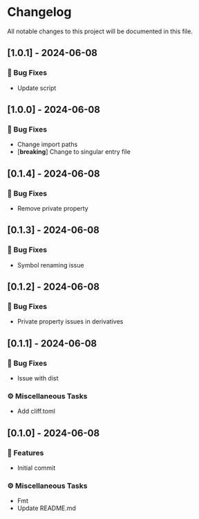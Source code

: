 # Changelog

All notable changes to this project will be documented in this file.

## [1.0.1] - 2024-06-08

### 🐛 Bug Fixes

- Update script

## [1.0.0] - 2024-06-08

### 🐛 Bug Fixes

- Change import paths
- [**breaking**] Change to singular entry file

## [0.1.4] - 2024-06-08

### 🐛 Bug Fixes

- Remove private property

## [0.1.3] - 2024-06-08

### 🐛 Bug Fixes

- Symbol renaming issue

## [0.1.2] - 2024-06-08

### 🐛 Bug Fixes

- Private property issues in derivatives

## [0.1.1] - 2024-06-08

### 🐛 Bug Fixes

- Issue with dist

### ⚙️ Miscellaneous Tasks

- Add cliff.toml

## [0.1.0] - 2024-06-08

### 🚀 Features

- Initial commit

### ⚙️ Miscellaneous Tasks

- Fmt
- Update README.md
